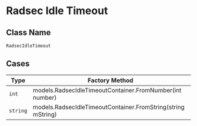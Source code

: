 
# Radsec Idle Timeout

## Class Name

`RadsecIdleTimeout`

## Cases

| Type | Factory Method |
|  --- | --- |
| `int` | models.RadsecIdleTimeoutContainer.FromNumber(int number) |
| `string` | models.RadsecIdleTimeoutContainer.FromString(string mString) |

